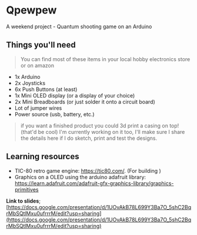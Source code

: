 # Qpewpew
A weekend project - Quantum shooting game on an Arduino 

## Things you'll need 

> You can find most of these items in your local hobby electronics store or on amazon

- 1x Arduino            
- 2x Joysticks               
- 6x Push Buttons (at least)      
- 1x Mini OLED display (or a display of your choice)         
- 2x Mini Breadboards (or just solder it onto a circuit board)      
- Lot of jumper wires       
- Power source (usb, battery, etc.)

> if you want a finished product you could 3d print a casing on top! (that'd be cool) I'm currently working on it too, I'll make sure I share the details here if I do sketch, print and test the designs. 

## Learning resources

- TIC-80 retro game engine: https://tic80.com/. (For building )
- Graphics on a OLED using the arduino adafruit library: https://learn.adafruit.com/adafruit-gfx-graphics-library/graphics-primitives


**Link to slides**; [https://docs.google.com/presentation/d/1UOvAkB78L699Y3Ba7O_5shC2BqrMbSQtlMxu0ufrrrM/edit?usp=sharing](https://docs.google.com/presentation/d/1UOvAkB78L699Y3Ba7O_5shC2BqrMbSQtlMxu0ufrrrM/edit?usp=sharing)
